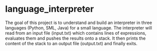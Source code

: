 # language_interpreter
The goal of this project is to understand and build an interpreter in three languages (Python, SML, Java) for a small language. The interpreter will read from an input file (input.txt) which contains lines of expressions, evaluates them and pushes the results onto a stack. It then prints the content of the stack to an output file (output.txt) and finally exits.
